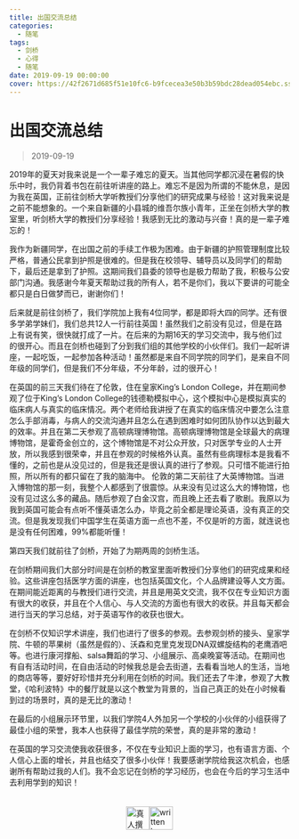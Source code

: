 ```yaml
---
title: 出国交流总结
categories:
  - 随笔
tags:
  - 剑桥
  - 心得
  - 随笔
date: 2019-09-19 00:00:00
cover: https://42f2671d685f51e10fc6-b9fcecea3e50b3b59bdc28dead054ebc.ssl.cf5.rackcdn.com/illustrations/adventure_4hum.svg
---
```


# 出国交流总结

> 2019-09-19

2019年的夏天对我来说是一个一辈子难忘的夏天。当其他同学都沉浸在暑假的快乐中时，我仍背着书包在前往听讲座的路上。难忘不是因为所谓的不能休息，是因为我在英国，正前往剑桥大学听教授们分享他们的研究成果与经验！这对我来说是之前不能想象的。一个来自新疆的小县城的维吾尔族小青年，正坐在剑桥大学的教室里，听剑桥大学的教授们分享经验！我感到无比的激动与兴奋！真的是一辈子难忘的！

我作为新疆同学，在出国之前的手续工作极为困难。由于新疆的护照管理制度比较严格，普通公民拿到护照是很难的。但是我在校领导、辅导员以及同学们的帮助下，最后还是拿到了护照。这期间我们县委的领导也是极力帮助了我，积极与公安部门沟通。我感谢今年夏天帮助过我的所有人，若不是你们，我以下要讲的可能全都只是白日做梦而已，谢谢你们！

后来就是前往剑桥了，我们学院加上我有4位同学，都是即将大四的同学。还有很多学弟学妹们，我们总共12人一行前往英国！虽然我们之前没有见过，但是在路上有说有笑，很快就打成了一片。在后来的为期16天的学习交流中，我与他们过的很开心。而且在剑桥也碰到了分到我们组的其他学校的小伙伴们。我们一起听讲座，一起吃饭，一起参加各种活动！虽然都是来自不同学院的同学们，是来自不同年级的同学们，但是我们不分年级，不分年龄，过的很开心！

在英国的前三天我们待在了伦敦，住在皇家King’s London College，并在期间参观了位于King’s London College的钱德勒模拟中心，这个模拟中心是模拟真实的临床病人与真实的临床情况。两个老师给我讲授了在真实的临床情况中要怎么注意怎么手部消毒，与病人的交流沟通并且怎么在遇到困难时如何团队协作以达到最大的效率。并且在第二天参观了高顿病理博物馆。高顿病理博物馆是全球最大的病理博物馆，是霍奇金创立的，这个博物馆是不对公众开放，只对医学专业的人士开放，所以我感到很荣幸，并且在参观的时候格外认真。虽然有些病理标本是我看不懂的，之前也是从没见过的，但是我还是很认真的进行了参观。只可惜不能进行拍照，所以所有的都只留在了我的脑海中。
伦敦的第二天前往了大英博物馆。当进入博物馆的那一刻，我整个人都感到了很震惊。从来没有见过这么大的博物馆，也没有见过这么多的藏品。随后参观了白金汉宫，而且晚上还去看了歌剧。我原以为我到英国可能会有点听不懂英语怎么办，毕竟之前全都是理论英语，没有真正的交流。但是我发现我们中国学生在英语方面一点也不差，不仅是听的方面，就连说也是没有任何困难，99%都能听懂！

第四天我们就前往了剑桥，开始了为期两周的剑桥生活。

在剑桥期间我们大部分时间是在剑桥的教室里面听教授们分享他们的研究成果和经验。这些讲座包括医学方面的讲座，也包括英国文化，个人品牌建设等人文方面。在期间能近距离的与教授们进行交流，并且是用英文交流，我不仅在专业知识方面有很大的收获，并且在个人信心、与人交流的方面也有很大的收获。并且每天都会进行当天的学习总结，对于英语写作的收获也很大。

在剑桥不仅知识学术讲座，我们也进行了很多的参观。去参观剑桥的接头、皇家学院、牛顿的苹果树（虽然是假的）、沃森和克里克发现DNA双螺旋结构的老鹰酒吧等。也进行康河撑船、salsa舞蹈的学习、小组展示、高桌晚宴等活动。在期间也有自有活动时间，在自由活动的时候我总是会去街道，去看看当地人的生活，当地的商店等等，要好好珍惜并充分利用在剑桥的时间。我们还去了牛津，参观了大教堂，《哈利波特》中的餐厅就是以这个教堂为背景的，当自己真正的处在小时候看到过的场景时，真的是无比的激动！

在最后的小组展示环节里，以我们学院4人外加另一个学校的小伙伴的小组获得了最佳小组的荣誉，我本人也获得了最佳学院的荣誉，真的是非常的激动！

在英国的学习交流使我收获很多，不仅在专业知识上面的学习，也有语言方面、个人信心上面的增长，并且也结交了很多小伙伴！我要感谢学院给我这次机会，也感谢所有帮助过我的人们。我不会忘记在剑桥的学习经历，也会在今后的学习生活中去利用学到的知识！

<div style="display: flex; justify-content: center; align-items: center; padding: 20px 100px 0px 100px;">
  <img src="https://mirror.ghproxy.com/https://raw.githubusercontent.com/L1cardo/l1cardo.github.io/blog/themes/butterfly/source/img/notbyai_cn.png" alt="真人撰写" style="height: 42px;">
  <img src="https://mirror.ghproxy.com/https://raw.githubusercontent.com/L1cardo/l1cardo.github.io/blog/themes/butterfly/source/img/notbyai_en.png" alt="written by human" style="height: 42px;">
</div>
